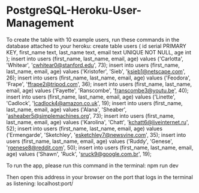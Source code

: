 # PostgreSQL-Heroku-User-Management
To create the table with 10 example users, run these commands in the database attached to your heroku: 
create table users (
    id serial PRIMARY KEY, 
    first_name text, 
    last_name text, 
    email text UNIQUE NOT NULL, 
    age int
);
insert into users (first_name, last_name, email, age) values ('Carlotta', 'Whitear', 'cwhitear0@stanford.edu', 73);
insert into users (first_name, last_name, email, age) values ('Kristofer', 'Sieb', 'ksieb1@netscape.com', 26);
insert into users (first_name, last_name, email, age) values ('Feodora', 'Frape', 'ffrape2@tripod.com', 36);
insert into users (first_name, last_name, email, age) values ('Fayette', 'Ranscombe', 'franscombe3@youtu.be', 40);
insert into users (first_name, last_name, email, age) values ('Linette', 'Cadlock', 'lcadlock4@amazon.co.uk', 19);
insert into users (first_name, last_name, email, age) values ('Alana', 'Sheaber', 'asheaber5@simplemachines.org', 73);
insert into users (first_name, last_name, email, age) values ('Karolina', 'Chatt', 'kchatt6@liveinternet.ru', 52);
insert into users (first_name, last_name, email, age) values ('Ermengarde', 'Sketchley', 'esketchley7@newsvine.com', 35);
insert into users (first_name, last_name, email, age) values ('Ruddy', 'Genese', 'rgenese8@reddit.com', 50);
insert into users (first_name, last_name, email, age) values ('Shawn', 'Ruck', 'sruck9@google.com.br', 19);


To run the app, please run this command in the terminal: 
npm run dev

Then open this address in your browser on the port that logs in the terminal as listening:
localhost:port/